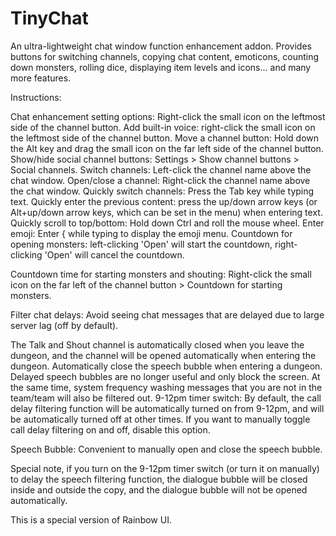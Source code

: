 # TinyChat

An ultra-lightweight chat window function enhancement addon. Provides buttons for switching channels, copying chat content, emoticons, counting down monsters, rolling dice, displaying item levels and icons... and many more features.

Instructions:

Chat enhancement setting options: Right-click the small icon on the leftmost side of the channel button.
Add built-in voice: right-click the small icon on the leftmost side of the channel button.
Move a channel button: Hold down the Alt key and drag the small icon on the far left side of the channel button.
Show/hide social channel buttons: Settings > Show channel buttons > Social channels.
Switch channels: Left-click the channel name above the chat window.
Open/close a channel: Right-click the channel name above the chat window.
Quickly switch channels: Press the Tab key while typing text.
Quickly enter the previous content: press the up/down arrow keys (or Alt+up/down arrow keys, which can be set in the menu) when entering text.
Quickly scroll to top/bottom: Hold down Ctrl and roll the mouse wheel.
Enter emoji: Enter { while typing to display the emoji menu.
Countdown for opening monsters: left-clicking 'Open' will start the countdown, right-clicking 'Open' will cancel the countdown.

Countdown time for starting monsters and shouting: Right-click the small icon on the far left of the channel button > Countdown for starting monsters.

Filter chat delays: Avoid seeing chat messages that are delayed due to large server lag (off by default).

The Talk and Shout channel is automatically closed when you leave the dungeon, and the channel will be opened automatically when entering the dungeon.
Automatically close the speech bubble when entering a dungeon. Delayed speech bubbles are no longer useful and only block the screen.
At the same time, system frequency washing messages that you are not in the team/team will also be filtered out.
9-12pm timer switch: By default, the call delay filtering function will be automatically turned on from 9-12pm, and will be automatically turned off at other times. If you want to manually toggle call delay filtering on and off, disable this option.

Speech Bubble: Convenient to manually open and close the speech bubble.

Special note, if you turn on the 9-12pm timer switch (or turn it on manually) to delay the speech filtering function, the dialogue bubble will be closed inside and outside the copy, and the dialogue bubble will not be opened automatically.

This is a special version of Rainbow UI.

